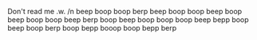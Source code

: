 Don't read me .w. /n
beep boop boop berp beep boop boop beep boop beep boop boop beep berp boop beep boop boop boop beep bepp boop beep boop berp boop bepp booop boop bepp berp
